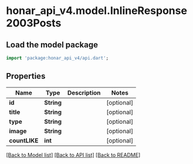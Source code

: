 # honar_api_v4.model.InlineResponse2003Posts

## Load the model package

```dart
import 'package:honar_api_v4/api.dart';
```

## Properties

Name | Type | Description | Notes
------------ | ------------- | ------------- | -------------
**id** | **String** |  | [optional]
**title** | **String** |  | [optional]
**type** | **String** |  | [optional]
**image** | **String** |  | [optional]
**countLIKE** | **int** |  | [optional]

[[Back to Model list]](../README.md#documentation-for-models) [[Back to API list]](../README.md#documentation-for-api-endpoints) [[Back to README]](../README.md)


